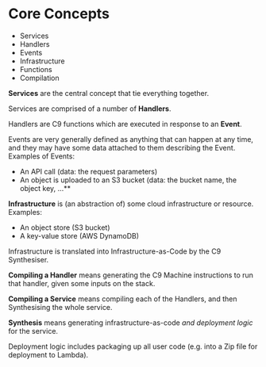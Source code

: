 # Core Concepts

- Services
- Handlers
- Events
- Infrastructure
- Functions
- Compilation

**Services** are the central concept that tie everything together.

Services are comprised of a number of **Handlers**.

Handlers are C9 functions which are executed in response to an **Event**.

Events are very generally defined as anything that can happen at any time, and
they may have some data attached to them describing the Event. Examples of Events:

- An API call (data: the request parameters)
- An object is uploaded to an S3 bucket (data: the bucket name, the object key, ...**

**Infrastructure** is (an abstraction of) some cloud infrastructure or resource.
Examples:

- An object store (S3 bucket)
- A key-value store (AWS DynamoDB)

Infrastructure is translated into Infrastructure-as-Code by the C9 Synthesiser.

**Compiling a Handler** means generating the C9 Machine instructions to run that
handler, given some inputs on the stack.

**Compiling a Service** means compiling each of the Handlers, and then
Synthesising the whole service.

**Synthesis** means generating infrastructure-as-code *and deployment logic* for
the service.

Deployment logic includes packaging up all user code (e.g. into a Zip file for
deployment to Lambda).
